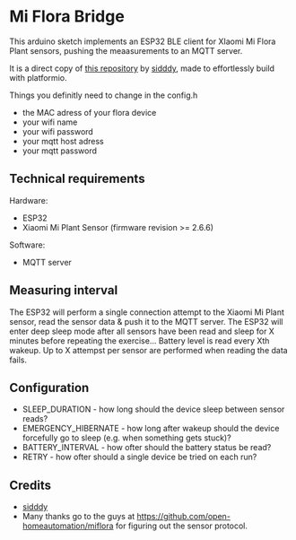 # Mi Flora Bridge

This arduino sketch implements an ESP32 BLE client for XIaomi Mi Flora Plant sensors, pushing the meaasurements to an MQTT server.

It is a direct copy of [this repository](https://github.com/sidddy/flora) by [sidddy](https://github.com/sidddy), made to effortlessly build with platformio.

Things you definitly need to change in the config.h

- the MAC adress of your flora device
- your wifi name
- your wifi password
- your mqtt host adress
- your mqtt password



## Technical requirements

Hardware:
- ESP32
- Xiaomi Mi Plant Sensor (firmware revision >= 2.6.6)

Software:
- MQTT server

## Measuring interval

The ESP32 will perform a single connection attempt to the Xiaomi Mi Plant sensor, read the sensor data & push it to the MQTT server. The ESP32 will enter deep sleep mode after all sensors have been read and sleep for X minutes before repeating the exercise...
Battery level is read every Xth wakeup.
Up to X attempst per sensor are performed when reading the data fails.

## Configuration

- SLEEP_DURATION - how long should the device sleep between sensor reads?
- EMERGENCY_HIBERNATE - how long after wakeup should the device forcefully go to sleep (e.g. when something gets stuck)?
- BATTERY_INTERVAL - how ofter should the battery status be read?
- RETRY - how ofter should a single device be tried on each run?



## Credits

- [sidddy](https://github.com/sidddy)
- Many thanks go to the guys at https://github.com/open-homeautomation/miflora for figuring out the sensor protocol.
